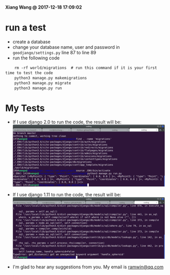 #### Xiang Wang @ 2017-12-18 17:09:02

# run a test
* create a database
* change your database name, user and password in `geodjango/settings.py` line 87 to line 89
* run the following code
```
    rm -rf world/migrations  # run this command if it is your first time to test the code
    python3 manage.py makemigrations
    python3 manage.py migrate
    python3 manage.py run
```


# My Tests
* If I use django 2.0 to run the code, the result will be:
![img](./img/success.png)
* If I use django 1.11 to run the code, the result will be:
![img](./img/fail.png)

* I'm glad to hear any suggestions from you. My email is [ramwin@qq.com](mailto:ramwin@qq.com)
